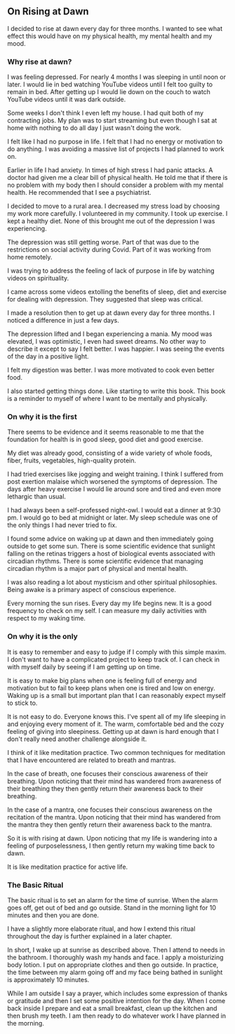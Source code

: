 ## On Rising at Dawn

I decided to rise at dawn every day for three months. I wanted to see what effect this would have on my physical health, my mental health and my mood.

### Why rise at dawn?

I was feeling depressed. For nearly 4 months I was sleeping in until noon or later. I would lie in bed watching YouTube videos until I felt too guilty to remain in bed. After getting up I would lie down on the couch to watch YouTube videos until it was dark outside.

Some weeks I don't think I even left my house. I had quit both of my contracting jobs. My plan was to start streaming but even though I sat at home with nothing to do all day I just wasn't doing the work.

I felt like I had no purpose in life. I felt that I had no energy or motivation to do anything. I was avoiding a massive list of projects I had planned to work on.

Earlier in life I had anxiety. In times of high stress I had panic attacks. A doctor had given me a clear bill of physical health. He told me that if there is no problem with my body then I should consider a problem with my mental health. He recommended that I see a psychiatrist.

I decided to move to a rural area. I decreased my stress load by choosing my work more carefully. I volunteered in my community. I took up exercise. I kept a healthy diet. None of this brought me out of the depression I was experiencing. 

The depression was still getting worse. Part of that was due to the restrictions on social activity during Covid. Part of it was working from home remotely.

I was trying to address the feeling of lack of purpose in life by watching videos on spirituality.

I came across some videos extolling the benefits of sleep, diet and exercise for dealing with depression. They suggested that sleep was critical.

I made a resolution then to get up at dawn every day for three months. I noticed a difference in just a few days.

The depression lifted and I began experiencing a mania. My mood was elevated, I was optimistic, I even had sweet dreams. No other way to describe it except to say I felt better. I was happier. I was seeing the events of the day in a positive light.

I felt my digestion was better. I was more motivated to cook even better food.

I also started getting things done. Like starting to write this book. This book is a reminder to myself of where I want to be mentally and physically.

### On why it is the first

There seems to be evidence and it seems reasonable to me that the foundation for health is in good sleep, good diet and good exercise.

My diet was already good, consisting of a wide variety of whole foods, fiber, fruits, vegetables, high-quality protein. 

I had tried exercises like jogging and weight training. I think I suffered from post exertion malaise which worsened the symptoms of depression. The days after heavy exercise I would lie around sore and tired and even more lethargic than usual.

I had always been a self-professed night-owl. I would eat a dinner at 9:30 pm. I would go to bed at midnight or later. My sleep schedule was one of the only things I had never tried to fix.

I found some advice on waking up at dawn and then immediately going outside to get some sun. There is some scientific evidence that sunlight falling on the retinas triggers a host of biological events associated with circadian rhythms. There is some scientific evidence that managing circadian rhythm is a major part of physical and mental health.

I was also reading a lot about mysticism and other spiritual philosophies. Being awake is a primary aspect of conscious experience. 

Every morning the sun rises. Every day my life begins new. It is a good frequency to check on my self. I can measure my daily activities with respect to my waking time.

### On why it is the only

It is easy to remember and easy to judge if I comply with this simple maxim. I don't want to have a complicated project to keep track of. I can check in with myself daily by seeing if I am getting up on time.

It is easy to make big plans when one is feeling full of energy and motivation but to fail to keep plans when one is tired and low on energy. Waking up is a small but important plan that I can reasonably expect myself to stick to.

It is not easy to do. Everyone knows this. I've spent all of my life sleeping in and enjoying every moment of it. The warm, comfortable bed and the cozy feeling of giving into sleepiness. Getting up at dawn is hard enough that I don't really need another challenge alongside it.

I think of it like meditation practice. Two common techniques for meditation that I have encountered are related to breath and mantras.

In the case of breath, one focuses their conscious awareness of their breathing. Upon noticing that their mind has wandered from awareness of their breathing they then gently return their awareness back to their breathing.

In the case of a mantra, one focuses their conscious awareness on the recitation of the mantra. Upon noticing that their mind has wandered from the mantra they then gently return their awareness back to the mantra.

So it is with rising at dawn. Upon noticing that my life is wandering into a feeling of purposelessness, I then gently return my waking time back to dawn.

It is like meditation practice for active life.

### The Basic Ritual

The basic ritual is to set an alarm for the time of sunrise. When the alarm goes off, get out of bed and go outside. Stand in the morning light for 10 minutes and then you are done.

I have a slightly more elaborate ritual, and how I extend this ritual throughout the day is further explained in a later chapter.

In short, I wake up at sunrise as described above. Then I attend to needs in the bathroom. I thoroughly wash my hands and face. I apply a moisturizing body lotion. I put on appropriate clothes and then go outside. In practice, the time between my alarm going off and my face being bathed in sunlight is approximately 10 minutes.

While I am outside I say a prayer, which includes some expression of thanks or gratitude and then I set some positive intention for the day. When I come back inside I prepare and eat a small breakfast, clean up the kitchen and then brush my teeth. I am then ready to do whatever work I have planned in the morning.


